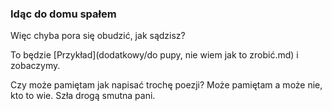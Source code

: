 ### Idąc do domu spałem

Więc chyba pora się obudzić, jak sądzisz?

To będzie [Przykład](dodatkowy/do pupy, nie wiem jak to zrobić.md) i zobaczymy.

Czy może pamiętam jak napisać trochę poezji?
Może pamiętam a może nie, kto to wie.
Szła drogą smutna pani.
